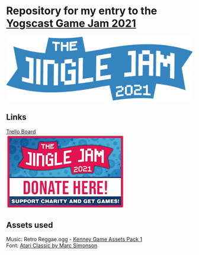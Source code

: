# Repository for my entry to the [Yogscast Game Jam 2021](https://itch.io/jam/yogscast-game-jam-2021)
[![JingleJam 2021](https://github.com/omegaleo/yogscastjam2021/blob/main/Jingle_Jam_2021_Logo_Blue.png?raw=true)](https://jinglejam.tiltify.com/)
## Links
[Trello Board](https://trello.com/b/mn8dhvIj/yogscast-game-jam-2021-entry)  
[![Donate to Charity](https://github.com/omegaleo/yogscastjam2021/blob/main/Jingle_Jam_2021_Panel_Blue.png?raw=true)](https://tiltify.com/@0megaleo/omega-leo-x-jinglejam)

## Assets used
Music: Retro Reggae.ogg - [Kenney Game Assets Pack 1](https://kenney.itch.io/kenney-game-assets-1)  
Font: [Atari Classic by Marc Simonson](http://members.bitstream.net/marksim/atarimac/fonts.html)
